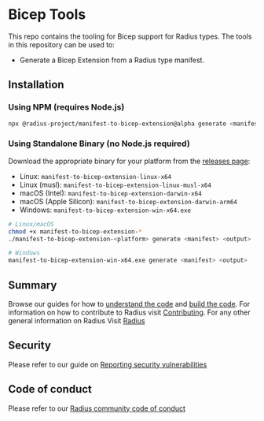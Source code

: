 # Bicep Tools

This repo contains the tooling for Bicep support for Radius types. The tools in this repository can be used to:

- Generate a Bicep Extension from a Radius type manifest.

## Installation

### Using NPM (requires Node.js)

```bash
npx @radius-project/manifest-to-bicep-extension@alpha generate <manifest> <output>
```

### Using Standalone Binary (no Node.js required)

Download the appropriate binary for your platform from the [releases page](https://github.com/radius-project/bicep-tools/releases):

- Linux: `manifest-to-bicep-extension-linux-x64`
- Linux (musl): `manifest-to-bicep-extension-linux-musl-x64`
- macOS (Intel): `manifest-to-bicep-extension-darwin-x64`
- macOS (Apple Silicon): `manifest-to-bicep-extension-darwin-arm64`
- Windows: `manifest-to-bicep-extension-win-x64.exe`

```bash
# Linux/macOS
chmod +x manifest-to-bicep-extension-*
./manifest-to-bicep-extension-<platform> generate <manifest> <output>

# Windows
manifest-to-bicep-extension-win-x64.exe generate <manifest> <output>
```

## Summary

Browse our guides for how to [understand the code](./docs/contributing/contributing-code/contributing-code-organization/)
and [build the code](./docs/contributing/contributing-code/contributing-code-building/).
For information on how to contribute to Radius visit [Contributing](https://docs.radapp.dev/contributing/).
For any other general information on Radius Visit [Radius](https://github.com/radius-project/radius)

## Security

Please refer to our guide on [Reporting security vulnerabilities](SECURITY.md)

## Code of conduct

Please refer to our [Radius community code of conduct](CODE_OF_CONDUCT.md)
